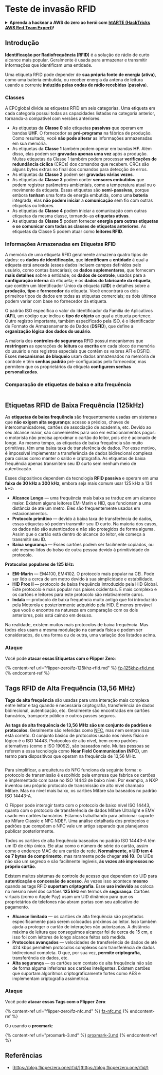 # Teste de invasão RFID

<details>

<summary><strong>Aprenda a hackear a AWS do zero ao herói com</strong> <a href="https://training.hacktricks.xyz/courses/arte"><strong>htARTE (HackTricks AWS Red Team Expert)</strong></a><strong>!</strong></summary>

* Você trabalha em uma **empresa de cibersegurança**? Gostaria de ver a **sua empresa anunciada no HackTricks**? ou gostaria de ter acesso à **última versão do PEASS ou baixar o HackTricks em PDF**? Confira os [**PLANOS DE ASSINATURA**](https://github.com/sponsors/carlospolop)!
* Descubra [**A Família PEASS**](https://opensea.io/collection/the-peass-family), nossa coleção exclusiva de [**NFTs**](https://opensea.io/collection/the-peass-family)
* Adquira o [**swag oficial PEASS & HackTricks**](https://peass.creator-spring.com)
* **Junte-se ao** [**💬**](https://emojipedia.org/speech-balloon/) [**grupo Discord**](https://discord.gg/hRep4RUj7f) ou ao [**grupo telegram**](https://t.me/peass) ou **siga-me** no **Twitter** 🐦[**@carlospolopm**](https://twitter.com/hacktricks\_live)**.**
* **Compartilhe seus truques de hacking enviando PRs para o** [**repositório hacktricks**](https://github.com/carlospolop/hacktricks) **e** [**repositório hacktricks-cloud**](https://github.com/carlospolop/hacktricks-cloud).

</details>

## Introdução

**Identificação por Radiofrequência (RFID)** é a solução de rádio de curto alcance mais popular. Geralmente é usada para armazenar e transmitir informações que identificam uma entidade.

Uma etiqueta RFID pode depender de **sua própria fonte de energia (ativa)**, como uma bateria embutida, ou receber energia da antena de leitura usando a corrente **induzida pelas ondas de rádio recebidas** (**passiva**).

### Classes

A EPCglobal divide as etiquetas RFID em seis categorias. Uma etiqueta em cada categoria possui todas as capacidades listadas na categoria anterior, tornando-a compatível com versões anteriores.

* As etiquetas da **Classe 0** são etiquetas **passivas** que operam em bandas **UHF**. O fornecedor as **pré-programa** na fábrica de produção. Como resultado, você **não pode alterar** as informações armazenadas em sua memória.
* As etiquetas da **Classe 1** também podem operar em bandas **HF**. Além disso, elas podem ser **gravadas apenas uma vez** após a produção. Muitas etiquetas da Classe 1 também podem processar **verificações de redundância cíclica** (CRCs) dos comandos que recebem. CRCs são alguns bytes extras no final dos comandos para detecção de erros.
* As etiquetas da **Classe 2** podem ser **gravadas várias vezes**.
* As etiquetas da **Classe 3** podem conter **sensores embutidos** que podem registrar parâmetros ambientais, como a temperatura atual ou o movimento da etiqueta. Essas etiquetas são **semi-passivas**, porque embora **tenham** uma fonte de energia embutida, como uma **bateria** integrada, elas **não podem iniciar** a **comunicação** sem fio com outras etiquetas ou leitores.
* As etiquetas da **Classe 4** podem iniciar a comunicação com outras etiquetas da mesma classe, tornando-as **etiquetas ativas**.
* As etiquetas da **Classe 5** podem fornecer **energia para outras etiquetas e se comunicar com todas as classes de etiquetas anteriores**. As etiquetas da Classe 5 podem atuar como **leitores RFID**.

### Informações Armazenadas em Etiquetas RFID

A memória de uma etiqueta RFID geralmente armazena quatro tipos de dados: os **dados de identificação**, que **identificam** a **entidade** à qual a etiqueta está anexada (esses dados incluem campos definidos pelo usuário, como contas bancárias); os **dados suplementares**, que fornecem **mais detalhes** sobre a entidade; os **dados de controle**, usados para a **configuração interna** da etiqueta; e os **dados do fabricante da etiqueta**, que contêm um Identificador Único da etiqueta (**UID**) e detalhes sobre a **produção**, **tipo** e **fornecedor** da etiqueta. Você encontrará os dois primeiros tipos de dados em todas as etiquetas comerciais; os dois últimos podem variar com base no fornecedor da etiqueta.

O padrão ISO especifica o valor do Identificador da Família de Aplicativos (**AFI**), um código que indica o **tipo de objeto** ao qual a etiqueta pertence. Outro registro importante, também especificado pela ISO, é o Identificador de Formato de Armazenamento de Dados (**DSFID**), que define a **organização lógica dos dados do usuário**.

A maioria dos **controles de segurança** RFID possui mecanismos que **restringem** as operações de **leitura** ou **escrita** em cada bloco de memória do usuário e nos registros especiais que contêm os valores AFI e DSFID. Esses **mecanismos de bloqueio** usam dados armazenados na memória de controle e têm **senhas padrão** pré-configuradas pelo fornecedor, mas permitem que os proprietários da etiqueta **configurem senhas personalizadas**.

### Comparação de etiquetas de baixa e alta frequência

<figure><img src="../../.gitbook/assets/image (983).png" alt=""><figcaption></figcaption></figure>

## Etiquetas RFID de Baixa Frequência (125kHz)

As **etiquetas de baixa frequência** são frequentemente usadas em sistemas que **não exigem alta segurança**: acesso a prédios, chaves de intercomunicadores, cartões de associação de academia, etc. Devido ao seu alcance maior, são convenientes para uso em estacionamentos pagos: o motorista não precisa aproximar o cartão do leitor, pois ele é acionado de longe. Ao mesmo tempo, as etiquetas de baixa frequência são muito primitivas, têm uma baixa taxa de transferência de dados. Por esse motivo, é impossível implementar a transferência de dados bidirecional complexa para coisas como manter o saldo e criptografia. As etiquetas de baixa frequência apenas transmitem seu ID curto sem nenhum meio de autenticação.

Esses dispositivos dependem da tecnologia **RFID passiva** e operam em uma **faixa de 30 kHz a 300 kHz**, embora seja mais comum usar 125 kHz a 134 kHz:

* **Alcance Longo** — uma frequência mais baixa se traduz em um alcance maior. Existem alguns leitores EM-Marin e HID, que funcionam a uma distância de até um metro. Eles são frequentemente usados em estacionamentos.
* **Protocolo primitivo** — devido à baixa taxa de transferência de dados, essas etiquetas só podem transmitir seu ID curto. Na maioria dos casos, os dados não são autenticados e não são protegidos de forma alguma. Assim que o cartão está dentro do alcance do leitor, ele começa a transmitir seu ID.
* **Baixa segurança** — Esses cartões podem ser facilmente copiados, ou até mesmo lidos do bolso de outra pessoa devido à primitividade do protocolo.

**Protocolos populares de 125 kHz:**

* **EM-Marin** — EM4100, EM4102. O protocolo mais popular na CEI. Pode ser lido a cerca de um metro devido à sua simplicidade e estabilidade.
* **HID Prox II** — protocolo de baixa frequência introduzido pela HID Global. Este protocolo é mais popular nos países ocidentais. É mais complexo e os cartões e leitores para este protocolo são relativamente caros.
* **Indala** — protocolo de baixa frequência muito antigo que foi introduzido pela Motorola e posteriormente adquirido pela HID. É menos provável que você o encontre na natureza em comparação com os dois anteriores, pois está caindo em desuso.

Na realidade, existem muitos mais protocolos de baixa frequência. Mas todos eles usam a mesma modulação na camada física e podem ser considerados, de uma forma ou de outra, uma variação dos listados acima.

### Ataque

Você pode **atacar essas Etiquetas com o Flipper Zero**:

{% content-ref url="flipper-zero/fz-125khz-rfid.md" %}
[fz-125khz-rfid.md](flipper-zero/fz-125khz-rfid.md)
{% endcontent-ref %}
## Tags RFID de Alta Frequência (13,56 MHz)

**Tags de alta frequência** são usadas para uma interação mais complexa entre leitor e tag quando é necessária criptografia, transferência de dados bidirecional, autenticação, etc. Geralmente são encontradas em cartões bancários, transporte público e outros passes seguros.

**As tags de alta frequência de 13,56 MHz são um conjunto de padrões e protocolos**. Geralmente são referidas como [NFC](https://nfc-forum.org/what-is-nfc/about-the-technology/), mas nem sempre isso está correto. O conjunto básico de protocolos usado nos níveis físico e lógico é o ISO 14443. Protocolos de alto nível, bem como padrões alternativos (como o ISO 19092), são baseados nele. Muitas pessoas se referem a essa tecnologia como **Near Field Communication (NFC)**, um termo para dispositivos que operam na frequência de 13,56 MHz.

<figure><img src="../../.gitbook/assets/image (930).png" alt=""><figcaption></figcaption></figure>

Para simplificar, a arquitetura do NFC funciona da seguinte forma: o protocolo de transmissão é escolhido pela empresa que fabrica os cartões e implementado com base no ISO 14443 de baixo nível. Por exemplo, a NXP inventou seu próprio protocolo de transmissão de alto nível chamado Mifare. Mas no nível mais baixo, os cartões Mifare são baseados no padrão ISO 14443-A.

O Flipper pode interagir tanto com o protocolo de baixo nível ISO 14443, quanto com o protocolo de transferência de dados Mifare Ultralight e EMV usado em cartões bancários. Estamos trabalhando para adicionar suporte ao Mifare Classic e NFC NDEF. Uma análise detalhada dos protocolos e padrões que compõem o NFC vale um artigo separado que planejamos publicar posteriormente.

Todos os cartões de alta frequência baseados no padrão ISO 14443-A têm um ID de chip único. Ele atua como o número de série do cartão, assim como o endereço MAC de um cartão de rede. **Normalmente, o UID tem 4 ou 7 bytes de comprimento**, mas raramente pode chegar **até 10**. Os UIDs não são um segredo e são facilmente legíveis, **às vezes até impressos no próprio cartão**.

Existem muitos sistemas de controle de acesso que dependem do UID para **autenticação e concessão de acesso**. Às vezes isso acontece **mesmo** quando as tags RFID **suportam criptografia**. Esse **uso indevido** as coloca no mesmo nível dos cartões **125 kHz** em termos de **segurança**. Cartões virtuais (como o Apple Pay) usam um UID dinâmico para que os proprietários de telefones não abram portas com seu aplicativo de pagamento.

* **Alcance limitado** — os cartões de alta frequência são projetados especificamente para serem colocados próximos ao leitor. Isso também ajuda a proteger o cartão de interações não autorizadas. A distância máxima de leitura que conseguimos alcançar foi de cerca de 15 cm, e isso foi com leitores de longo alcance feitos sob medida.
* **Protocolos avançados** — velocidades de transferência de dados de até 424 kbps permitem protocolos complexos com transferência de dados bidirecional completa. O que, por sua vez, **permite criptografia**, transferência de dados, etc.
* **Alta segurança** — os cartões sem contato de alta frequência não são de forma alguma inferiores aos cartões inteligentes. Existem cartões que suportam algoritmos criptograficamente fortes como AES e implementam criptografia assimétrica.

### Ataque

Você pode **atacar essas Tags com o Flipper Zero**:

{% content-ref url="flipper-zero/fz-nfc.md" %}
[fz-nfc.md](flipper-zero/fz-nfc.md)
{% endcontent-ref %}

Ou usando o **proxmark**:

{% content-ref url="proxmark-3.md" %}
[proxmark-3.md](proxmark-3.md)
{% endcontent-ref %}

## Referências

* [https://blog.flipperzero.one/rfid/](https://blog.flipperzero.one/rfid/)
